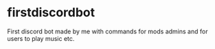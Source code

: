 # firstdiscordbot

First discord bot made by me with commands for mods admins and for users to play music etc.

